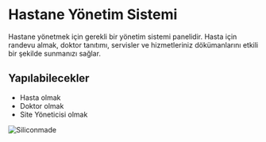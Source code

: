 # Hastane Yönetim Sistemi
Hastane yönetmek için gerekli bir yönetim sistemi panelidir. Hasta için randevu almak, doktor tanıtımı, servisler ve hizmetleriniz dökümanlarını etkili bir şekilde sunmanızı sağlar.

## Yapılabilecekler
* Hasta olmak
* Doktor olmak
* Site Yöneticisi olmak


![Siliconmade](https://girisimsavascisi.org/wp-content/uploads/2022/06/WhatsApp-Image-2022-06-15-at-21.34.57.jpeg)
